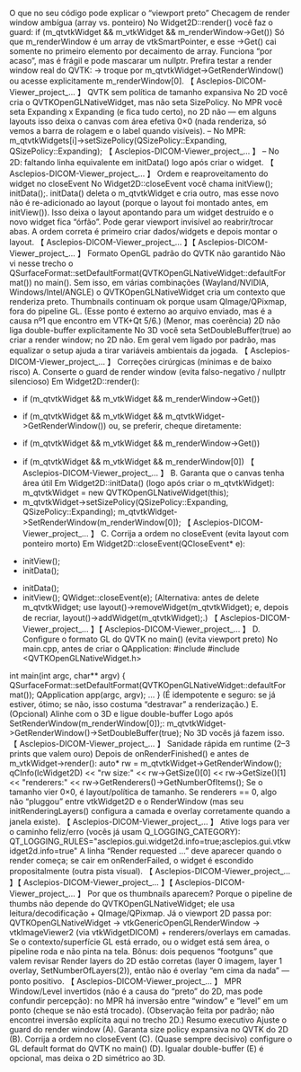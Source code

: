 O que no seu código pode explicar o “viewport preto”
Checagem de render window ambígua (array vs. ponteiro)
No Widget2D::render() você faz o guard:
if (m_qtvtkWidget && m_vtkWidget && m_renderWindow->Get())
Só que m_renderWindow é um array de vtkSmartPointer, e esse ->Get() cai somente no primeiro elemento por decaimento de array. Funciona “por acaso”, mas é frágil e pode mascarar um nullptr. Prefira testar a render window real do QVTK:
→ troque por m_qtvtkWidget->GetRenderWindow() ou acesse explicitamente m_renderWindow[0]. 【
Asclepios-DICOM-Viewer_project_…
】
QVTK sem política de tamanho expansiva
No 2D você cria o QVTKOpenGLNativeWidget, mas não seta SizePolicy. No MPR você seta Expanding x Expanding (e fica tudo certo), no 2D não — em alguns layouts isso deixa o canvas com área efetiva 0×0 (nada renderiza, só vemos a barra de rolagem e o label quando visíveis).
– No MPR: m_qtvtkWidgets[i]->setSizePolicy(QSizePolicy::Expanding, QSizePolicy::Expanding); 【
Asclepios-DICOM-Viewer_project_…
】
– No 2D: faltando linha equivalente em initData() logo após criar o widget. 【
Asclepios-DICOM-Viewer_project_…
】
Ordem e reaproveitamento do widget no closeEvent
No Widget2D::closeEvent você chama initView(); initData();. initData() deleta o m_qtvtkWidget e cria outro, mas esse novo não é re-adicionado ao layout (porque o layout foi montado antes, em initView()). Isso deixa o layout apontando para um widget destruído e o novo widget fica “órfão”. Pode gerar viewport invisível ao reabrir/trocar abas. A ordem correta é primeiro criar dados/widgets e depois montar o layout. 【
Asclepios-DICOM-Viewer_project_…
】【
Asclepios-DICOM-Viewer_project_…
】
Formato OpenGL padrão do QVTK não garantido
Não vi nesse trecho o QSurfaceFormat::setDefaultFormat(QVTKOpenGLNativeWidget::defaultFormat()) no main(). Sem isso, em várias combinações (Wayland/NVIDIA, Windows/Intel/ANGLE) o QVTKOpenGLNativeWidget cria um contexto que renderiza preto. Thumbnails continuam ok porque usam QImage/QPixmap, fora do pipeline GL. (Esse ponto é externo ao arquivo enviado, mas é a causa nº1 que encontro em VTK+Qt 5/6.)
(Menor, mas coerência) 2D não liga double-buffer explicitamente
No 3D você seta SetDoubleBuffer(true) ao criar a render window; no 2D não. Em geral vem ligado por padrão, mas equalizar o setup ajuda a tirar variáveis ambientais da jogada. 【
Asclepios-DICOM-Viewer_project_…
】
Correções cirúrgicas (mínimas e de baixo risco)
A. Conserte o guard de render window (evita falso-negativo / nullptr silencioso)
Em Widget2D::render():
- if (m_qtvtkWidget && m_vtkWidget && m_renderWindow->Get())
+ if (m_qtvtkWidget && m_vtkWidget && m_qtvtkWidget->GetRenderWindow())
ou, se preferir, cheque diretamente:
- if (m_qtvtkWidget && m_vtkWidget && m_renderWindow->Get())
+ if (m_qtvtkWidget && m_vtkWidget && m_renderWindow[0])
【
Asclepios-DICOM-Viewer_project_…
】
B. Garanta que o canvas tenha área útil
Em Widget2D::initData() (logo após criar o m_qtvtkWidget):
  m_qtvtkWidget = new QVTKOpenGLNativeWidget(this);
+ m_qtvtkWidget->setSizePolicy(QSizePolicy::Expanding, QSizePolicy::Expanding);
  m_qtvtkWidget->SetRenderWindow(m_renderWindow[0]);
【
Asclepios-DICOM-Viewer_project_…
】
C. Corrija a ordem no closeEvent (evita layout com ponteiro morto)
Em Widget2D::closeEvent(QCloseEvent* e):
- initView();
- initData();
+ initData();
+ initView();
  QWidget::closeEvent(e);
(Alternativa: antes de delete m_qtvtkWidget; use layout()->removeWidget(m_qtvtkWidget); e, depois de recriar, layout()->addWidget(m_qtvtkWidget);.) 【
Asclepios-DICOM-Viewer_project_…
】【
Asclepios-DICOM-Viewer_project_…
】
D. Configure o formato GL do QVTK no main() (evita viewport preto)
No main.cpp, antes de criar o QApplication:
#include <QSurfaceFormat>
#include <QVTKOpenGLNativeWidget.h>

int main(int argc, char** argv) {
  QSurfaceFormat::setDefaultFormat(QVTKOpenGLNativeWidget::defaultFormat());
  QApplication app(argc, argv);
  ...
}
(É idempotente e seguro: se já estiver, ótimo; se não, isso costuma “destravar” a renderização.)
E. (Opcional) Alinhe com o 3D e ligue double-buffer
Logo após SetRenderWindow(m_renderWindow[0]);:
m_qtvtkWidget->GetRenderWindow()->SetDoubleBuffer(true);
No 3D vocês já fazem isso. 【
Asclepios-DICOM-Viewer_project_…
】
Sanidade rápida em runtime (2–3 prints que valem ouro)
Depois de onRenderFinished() e antes de m_vtkWidget->render():
auto* rw = m_qtvtkWidget->GetRenderWindow();
qCInfo(lcWidget2D) << "rw size:" << rw->GetSize()[0] << rw->GetSize()[1]
                   << "renderers:" << rw->GetRenderers()->GetNumberOfItems();
Se o tamanho vier 0×0, é layout/política de tamanho. Se renderers == 0, algo não “pluggou” entre vtkWidget2D e o RenderWindow (mas seu initRenderingLayers() configura a camada e overlay corretamente quando a janela existe). 【
Asclepios-DICOM-Viewer_project_…
】
Ative logs para ver o caminho feliz/erro (vocês já usam Q_LOGGING_CATEGORY):
QT_LOGGING_RULES="asclepios.gui.widget2d.info=true;asclepios.gui.vtkwidget2d.info=true"
A linha “Render requested …” deve aparecer quando o render começa; se cair em onRenderFailed, o widget é escondido propositalmente (outra pista visual). 【
Asclepios-DICOM-Viewer_project_…
】【
Asclepios-DICOM-Viewer_project_…
】【
Asclepios-DICOM-Viewer_project_…
】
Por que os thumbnails aparecem?
Porque o pipeline de thumbs não depende do QVTKOpenGLNativeWidget; ele usa leitura/decodificação + QImage/QPixmap. Já o viewport 2D passa por: QVTKOpenGLNativeWidget → vtkGenericOpenGLRenderWindow → vtkImageViewer2 (via vtkWidgetDICOM) + renderers/overlays em camadas. Se o contexto/superfície GL está errado, ou o widget está sem área, o pipeline roda e não pinta na tela.
Bônus: dois pequenos “footguns” que valem revisar
Render layers do 2D estão corretas (layer 0 imagem, layer 1 overlay, SetNumberOfLayers(2)), então não é overlay “em cima da nada” — ponto positivo. 【
Asclepios-DICOM-Viewer_project_…
】
MPR Window/Level invertidos (não é a causa do “preto” do 2D, mas pode confundir percepção): no MPR há inversão entre “window” e “level” em um ponto (cheque se não está trocado). (Observação feita por padrão; não encontrei inversão explícita aqui no trecho 2D.)
Resumo executivo
Ajuste o guard do render window (A).
Garanta size policy expansiva no QVTK do 2D (B).
Corrija a ordem no closeEvent (C).
(Quase sempre decisivo) configure o GL default format do QVTK no main() (D).
Igualar double-buffer (E) é opcional, mas deixa o 2D simétrico ao 3D.
